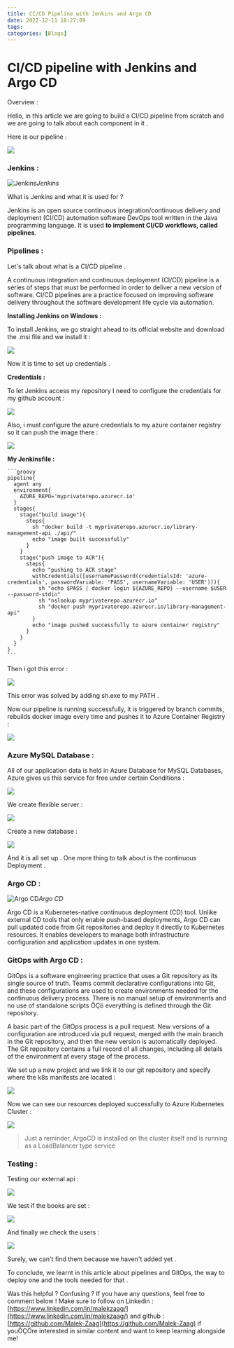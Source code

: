 ```yaml
---
title: CI/CD Pipeline with Jenkins and Argo CD
date: 2022-12-11 18:27:09
tags:
categories: [Blogs]
---
```


# CI/CD pipeline with Jenkins and Argo CD

Overview :

Hello, in this article we are going to build a CI/CD pipeline from scratch and we are going to talk about each component in it .

Here is our pipeline :

![](https://cdn-images-1.medium.com/max/2000/1*Azvr5MKmYd8DzrghPLWjPw.png)

### Jenkins :

![Jenkins](https://cdn-images-1.medium.com/max/2000/0*BUk9Yc1Dhs7DrRxk)_Jenkins_

What is Jenkins and what it is used for ?

Jenkins is an open source continuous integration/continuous delivery and deployment (CI/CD) automation software DevOps tool written in the Java programming language. It is used **to implement CI/CD workflows, called pipelines**.

### Pipelines :

Let's talk about what is a CI/CD pipeline .

A continuous integration and continuous deployment (CI/CD) pipeline is a series of steps that must be performed in order to deliver a new version of software. CI/CD pipelines are a practice focused on improving software delivery throughout the software development life cycle via automation.

**Installing Jenkins on Windows :**

To install Jenkins, we go straight ahead to its official website and download the .msi file and we install it :

![](https://cdn-images-1.medium.com/max/2000/1*eT0GJ20ItAoLSYH7B9ojmA.png)

Now it is time to set up credentials .

**Credentials :**

To let Jenkins access my repository I need to configure the credentials for my github account :

![](https://cdn-images-1.medium.com/max/2000/1*ryrFHxldBE8-gRtt4L9YZg.png)

Also, i must configure the azure credentials to my azure container registry so it can push the image there :

![](https://cdn-images-1.medium.com/max/2000/1*5fRM8slInyFNvK7TeJaJ3g.png)

**My Jenkinsfile :**

    ```groovy
    pipeline{
      agent any
      environment{
        AZURE_REPO='myprivaterepo.azurecr.io'
      }
      stages{
        stage("build image"){
          steps{
            sh "docker build -t myprivaterepo.azurecr.io/library-management-api ./api/"
            echo "image built successfully"
          }
        }
        stage("push image to ACR"){
          steps{
            echo "pushing to ACR stage"
            withCredentials([usernamePassword(credentialsId: 'azure-credentials', passwordVariable: 'PASS', usernameVariable: 'USER')]){
              sh "echo $PASS | docker login ${AZURE_REPO} --username $USER --password-stdin"
              sh "nslookup myprivaterepo.azurecr.io"
              sh "docker push myprivaterepo.azurecr.io/library-management-api"
            }
            echo "image pushed successfully to azure container registry"
          }
        }
      }
    }
    ```

Then i got this error :

![](https://cdn-images-1.medium.com/max/2000/1*77hZT545K2J4PDsai_1QGQ.png)

This error was solved by adding sh.exe to my PATH .

Now our pipeline is running successfully, it is triggered by branch commits, rebuilds docker image every time and pushes it to Azure Container Registry :

![](https://cdn-images-1.medium.com/max/2000/1*n8KbgOCWOZZPsh3np6ofuw.png)

### Azure MySQL Database :

All of our application data is held in Azure Database for MySQL Databases, Azure gives us this service for free under certain Conditions :

![](https://cdn-images-1.medium.com/max/2000/1*Dnjz_7or09GMK_dSd0x3fg.png)

We create flexible server :

![](https://cdn-images-1.medium.com/max/2000/1*3uyxdG352qac0kbvwIaxaQ.png)

Create a new database :

![](https://cdn-images-1.medium.com/max/2000/1*ud_IGz7hDDAZWW21_3upjw.png)

And it is all set up . One more thing to talk about is the continuous Deployment .

### Argo CD :

![Argo CD](https://cdn-images-1.medium.com/max/2000/0*PydwW6ZxkZ63DrHS.png)_Argo CD_

Argo CD is a Kubernetes-native continuous deployment (CD) tool. Unlike external CD tools that only enable push-based deployments, Argo CD can pull updated code from Git repositories and deploy it directly to Kubernetes resources. It enables developers to manage both infrastructure configuration and application updates in one system.

### GitOps with Argo CD :

GitOps is a software engineering practice that uses a Git repository as its single source of truth. Teams commit declarative configurations into Git, and these configurations are used to create environments needed for the continuous delivery process. There is no manual setup of environments and no use of standalone scripts ÔÇö everything is defined through the Git repository.

A basic part of the GitOps process is a pull request. New versions of a configuration are introduced via pull request, merged with the main branch in the Git repository, and then the new version is automatically deployed. The Git repository contains a full record of all changes, including all details of the environment at every stage of the process.

We set up a new project and we link it to our git repository and specify where the k8s manifests are located :

![](https://cdn-images-1.medium.com/max/2000/1*jEfhuusB3c5TheioAe4eIA.png)

Now we can see our resources deployed successfully to Azure Kubernetes Cluster :

![](https://cdn-images-1.medium.com/max/2000/1*yRANH4ZifzrGU-wrcuResg.png)

> Just a reminder, ArgoCD is installed on the cluster itself and is running as a LoadBalancer type service

### Testing :

Testing our external api :

![](https://cdn-images-1.medium.com/max/2000/1*cMScL5YIau6wjZuI7_FFFg.png)

We test if the books are set :

![](https://cdn-images-1.medium.com/max/2000/1*Rq9JjkuhITWC7eZbu_VxPQ.png)

And finally we check the users :

![](https://cdn-images-1.medium.com/max/2000/1*E_5-iqf6fd4OO3hQdLMuUA.png)

Surely, we can't find them because we haven't added yet .

To conclude, we learnt in this article about pipelines and GitOps, the way to deploy one and the tools needed for that .

Was this helpful ? Confusing ? If you have any questions, feel free to comment below ! Make sure to follow on Linkedin : [https://www.linkedin.com/in/malekzaag/](https://www.linkedin.com/in/malekzaag/) and github : [https://github.com/Malek-Zaag](https://github.com/Malek-Zaag) if youÔÇÖre interested in similar content and want to keep learning alongside me!
